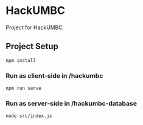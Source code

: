 # HackUMBC
Project for HackUMBC

## Project Setup

```
npm install
```

### Run as client-side in /hackumbc

```
npm run serve
```

### Run as server-side in /hackumbc-database

```
node src/index.js
```